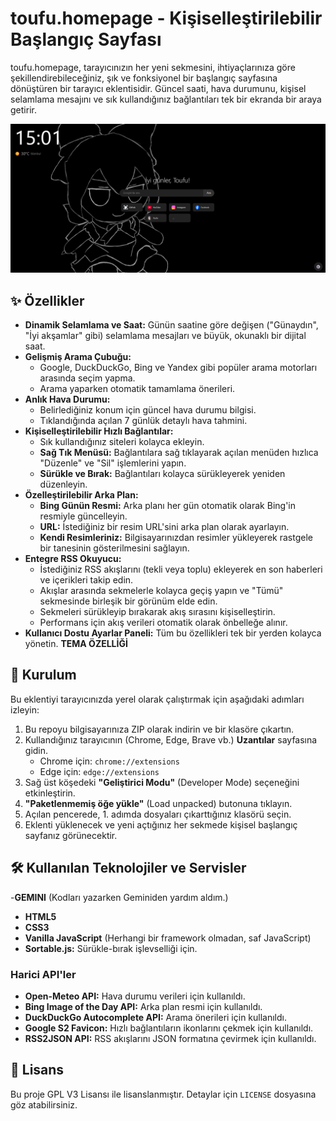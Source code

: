 # toufu.homepage - Kişiselleştirilebilir Başlangıç Sayfası

toufu.homepage, tarayıcınızın her yeni sekmesini, ihtiyaçlarınıza göre şekillendirebileceğiniz, şık ve fonksiyonel bir başlangıç sayfasına dönüştüren bir tarayıcı eklentisidir. Güncel saati, hava durumunu, kişisel selamlama mesajını ve sık kullandığınız bağlantıları tek bir ekranda bir araya getirir.


![Proje Ekran Görüntüsü](./resources/screenshot.png)
## ✨ Özellikler

- **Dinamik Selamlama ve Saat:** Günün saatine göre değişen ("Günaydın", "İyi akşamlar" gibi) selamlama mesajları ve büyük, okunaklı bir dijital saat.
- **Gelişmiş Arama Çubuğu:**
  - Google, DuckDuckGo, Bing ve Yandex gibi popüler arama motorları arasında seçim yapma.
  - Arama yaparken otomatik tamamlama önerileri.
- **Anlık Hava Durumu:**
  - Belirlediğiniz konum için güncel hava durumu bilgisi.
  - Tıklandığında açılan 7 günlük detaylı hava tahmini.
- **Kişiselleştirilebilir Hızlı Bağlantılar:**
  - Sık kullandığınız siteleri kolayca ekleyin.
  - **Sağ Tık Menüsü:** Bağlantılara sağ tıklayarak açılan menüden hızlıca "Düzenle" ve "Sil" işlemlerini yapın.
  - **Sürükle ve Bırak:** Bağlantıları kolayca sürükleyerek yeniden düzenleyin.
- **Özelleştirilebilir Arka Plan:**
  - **Bing Günün Resmi:** Arka planı her gün otomatik olarak Bing'in resmiyle güncelleyin.
  - **URL:** İstediğiniz bir resim URL'sini arka plan olarak ayarlayın.
  - **Kendi Resimleriniz:** Bilgisayarınızdan resimler yükleyerek rastgele bir tanesinin gösterilmesini sağlayın.
- **Entegre RSS Okuyucu:**
  - İstediğiniz RSS akışlarını (tekli veya toplu) ekleyerek en son haberleri ve içerikleri takip edin.
  - Akışlar arasında sekmelerle kolayca geçiş yapın ve "Tümü" sekmesinde birleşik bir görünüm elde edin.
  - Sekmeleri sürükleyip bırakarak akış sırasını kişiselleştirin.
  - Performans için akış verileri otomatik olarak önbelleğe alınır.
- **Kullanıcı Dostu Ayarlar Paneli:** Tüm bu özellikleri tek bir yerden kolayca yönetin.
**TEMA ÖZELLİĞİ**

## 🚀 Kurulum

Bu eklentiyi tarayıcınızda yerel olarak çalıştırmak için aşağıdaki adımları izleyin:

1.  Bu repoyu bilgisayarınıza ZIP olarak indirin ve bir klasöre çıkartın.
2.  Kullandığınız tarayıcının (Chrome, Edge, Brave vb.) **Uzantılar** sayfasına gidin.
    - Chrome için: `chrome://extensions`
    - Edge için: `edge://extensions`
3.  Sağ üst köşedeki **"Geliştirici Modu"** (Developer Mode) seçeneğini etkinleştirin.
4.  **"Paketlenmemiş öğe yükle"** (Load unpacked) butonuna tıklayın.
5.  Açılan pencerede, 1. adımda dosyaları çıkarttığınız klasörü seçin.
6.  Eklenti yüklenecek ve yeni açtığınız her sekmede kişisel başlangıç sayfanız görünecektir.

## 🛠️ Kullanılan Teknolojiler ve Servisler
-**GEMINI** (Kodları yazarken Geminiden yardım aldım.)
- **HTML5**
- **CSS3**
- **Vanilla JavaScript** (Herhangi bir framework olmadan, saf JavaScript)
- **Sortable.js:** Sürükle-bırak işlevselliği için.

### Harici API'ler

- **Open-Meteo API:** Hava durumu verileri için kullanıldı.
- **Bing Image of the Day API:** Arka plan resmi için kullanıldı.
- **DuckDuckGo Autocomplete API:** Arama önerileri için kullanıldı.
- **Google S2 Favicon:** Hızlı bağlantıların ikonlarını çekmek için kullanıldı.
- **RSS2JSON API:** RSS akışlarını JSON formatına çevirmek için kullanıldı.

## 📄 Lisans

Bu proje GPL V3 Lisansı ile lisanslanmıştır. Detaylar için `LICENSE` dosyasına göz atabilirsiniz.